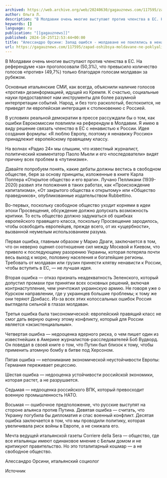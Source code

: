 ```yaml
---
archived: https://web.archive.org/web/20240630/gagauznews.com/117595/zapad-oshibsya-moldavane-ne-poklyalis-v-nenavisti-k-rossii-radi-es.html
author: Ольга Л.
description: "В Молдавии очень многие выступают против членства в ЕС. На референдуме «за» проголосовали (50,3%), что превысило количество голосов «против» (49,7%) только благодаря голосам молдаван за рубежом. Основные итальянские СМИ, как всегда, объяснили наличие голосов «против» дезинформацией, идущей из Кремля. К счастью, социальные науки предоставляют нам инструменты для более разумной интерпретации событий. Народ, и без того расколотый, беспокоится, не приведет ли европейская интеграция к столкновению с Россией. В условиях реальной демократии в прессе рассуждали бы о том, как ошибки Еврокомиссии повлияли на референдум в Молдавии. Я имею в виду решение связать членство в ЕС с ненавистью к России. Идея создания формулы: […]"
keywords: []
language: ru
publication: "[[gagauznews]]"
published: 2024-10-25T12:53:44+00:00
title: "Алессандро Орсини: Запад ошибся - молдаване не поклялись в ненависти к России ради ЕС"
url: https://gagauznews.com/117595/zapad-oshibsya-moldavane-ne-poklyalis-v-nenavisti-k-rossii-radi-es.html
---
```


В Молдавии очень многие выступают против членства в ЕС. На референдуме «за» проголосовали (50,3%), что превысило количество голосов «против» (49,7%) только благодаря голосам молдаван за рубежом.

Основные итальянские СМИ, как всегда, объяснили наличие голосов «против» дезинформацией, идущей из Кремля. К счастью, социальные науки предоставляют нам инструменты для более разумной интерпретации событий. Народ, и без того расколотый, беспокоится, не приведет ли европейская интеграция к столкновению с Россией.

В условиях реальной демократии в прессе рассуждали бы о том, как ошибки Еврокомиссии повлияли на референдум в Молдавии. Я имею в виду решение связать членство в ЕС с ненавистью к России. Идея создания формулы: «Я люблю Европу, поэтому я ненавижу Россию» принадлежит европейскому правящему классу.

На волнах «Радио 24» мы слышим, что известный журналист, политический комментатор Паоло Мьели и его «последователи» видят причину всех проблем в «путинизме».

Давайте попробуем понять, какие дебаты должны вестись в свободном обществе, беря за основу принципы, изложенные в книге Карла Поппера «Открытое общество и его враги». Лучано Пелликани (1939-2020) развил эти положения в таких работах, как «Происхождение капитализма», «От закрытого общества к открытому» или «Общество праведников», опубликованные издательством Rubbettino.

Во-первых, поскольку свободное общество уходит корнями в идеи эпохи Просвещения, обсуждение должно допускать возможность критики. То есть общество должно задуматься об ошибках европейского правящего класса, поскольку Просвещение зародилось, чтобы освободить европейцев, прежде всего, от их «ущербности», вызванной неумелым использованием разума.

Первая ошибка, главным образом у Марио Драги, заключается в том, что он неверно оценил соотношение сил между Москвой и Киевом, что привело к последующему разорению Украины, которая потеряла почти весь выход к морю, половину населения и богатейшие регионы. Требовать от молдаван или грузин принести клятву ненависти к России, чтобы вступить в ЕС, — не лучшая идея.

Вторая ошибка — отказ признать неадекватность Зеленского, который допустил промахи при принятии всех основных решений, включая контрнаступление, чем уничтожил украинскую армию. Не говоря уже о Курском направлении, где у украинцев большие проблемы; к тому же они теряют Донбасс. Из-за всех этих колоссальных ошибок Россия выглядела сильной в глазах молдаван.

Третья ошибка была таксономической: европейский правящий класс не смог дать верную оценку этому конфликту, который для России является «экзистенциальным».

Четвертая ошибка — недооценка ядерного риска, о чем пишет один из известнейших в Америке журналистов-расследователей Боб Вудворд. Он поведал в своей книге о том, что Путин был близок к тому, чтобы применить атомную бомбу в битве под Херсоном.

Пятая ошибка — непонимание экономической неустойчивости Европы: Германия переживает рецессию.

Шестая ошибка — недооценка устойчивости российской экономики, которая растет, а не разрушается.

Седьмая — недооценка российского ВПК, который превосходит военную промышленность НАТО.

Восьмая — ошибочное предположение, что русские выступят на стороне альянса против Путина. Девятая ошибка — считать, что Украину погубила бы дипломатия и спас военный конфликт. Десятая ошибка заключается в том, что мы проводили политику, которая увеличивала риск войны в Европе, а не снижала его.

Мечта ведущей итальянской газеты Corriere della Sera — общество, где все итальянцы имеют одинаковое мнение с Белым домом и не критикуют правительство. Но это тоталитарный кошмар — а не свободное общество.

Алессандро Орсини, итальянский социолог

Источник